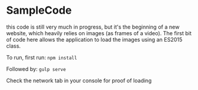 # SampleCode

this code is still very much in progress, but it's the beginning of a new website, which heavily relies on images (as frames of a video). The first bit of code here allows the application to load the images using an ES2015 class.

To run, first run:
```npm install```

Followed by:
```gulp serve```

Check the network tab in your console for proof of loading
